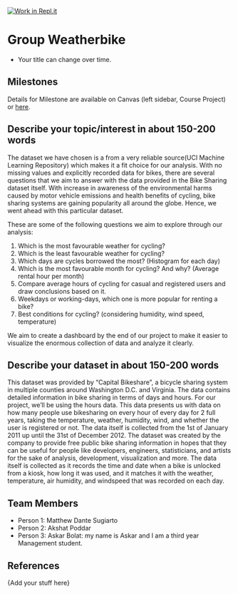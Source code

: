 [![Work in Repl.it](https://classroom.github.com/assets/work-in-replit-14baed9a392b3a25080506f3b7b6d57f295ec2978f6f33ec97e36a161684cbe9.svg)](https://classroom.github.com/online_ide?assignment_repo_id=364284&assignment_repo_type=GroupAssignmentRepo)
# Group Weatherbike

- Your title can change over time.

## Milestones

Details for Milestone are available on Canvas (left sidebar, Course Project) or [here](https://firas.moosvi.com/courses/data301/project/milestone01.html).

## Describe your topic/interest in about 150-200 words

The dataset we have chosen is a from a very reliable source(UCI Machine Learning Repository) which makes it a fit choice for our analysis. With no missing values and explicitly recorded data for bikes, there are several questions that we aim to answer with the data provided in the Bike Sharing dataset itself. With increase in awareness of the environmental harms caused by motor vehicle emissions and health benefits of cycling, bike sharing systems are gaining popularity all around the globe. Hence, we went ahead with this particular dataset.

These are some of the following questions we aim to explore through our analysis:
1. Which is the most favourable weather for cycling? 
2. Which is the least favourable weather for cycling? 
3. Which days are cycles borrowed the most? (Histogram for each day) 
4. Which is the most favourable month for cycling? And why? (Average rental hour per month) 
5. Compare average hours of cycling for casual and registered users and draw conclusions based on it.
6. Weekdays or working-days, which one is more popular for renting a bike? 
7. Best conditions for cycling? (considering humidity, wind speed, temperature)


We aim to create a dashboard by the end of our project to make it easier to visualize the enormous collection of data and analyze it clearly. 


## Describe your dataset in about 150-200 words

This dataset was provided by “Capital Bikeshare”, a bicycle sharing system in multiple counties around Washington D.C. and Virginia. The data contains detailed information in bike sharing in terms of days and hours. For our project, we’ll be using the hours data. This data presents us with data on how many people use bikesharing on every hour of every day for 2 full years, taking the temperature, weather, humidity, wind, and whether the user is registered or not. The data itself is collected from the 1st of January 2011 up until the 31st of December 2012.  The dataset was created by the company to provide free public bike sharing information in hopes that they can be useful for people like developers, engineers, statisticians, and artists for the sake of analysis, development, visualization and more. The data itself is collected as it records the time and date when a bike is unlocked from a kiosk, how long it was used, and it matches it with the weather, temperature, air humidity, and windspeed that was recorded on each day.

## Team Members

- Person 1: Matthew Dante Sugiarto
- Person 2: Akshat Poddar
- Person 3: Askar Bolat: my name is Askar and I am a third year Management student.

## References

{Add your stuff here}
